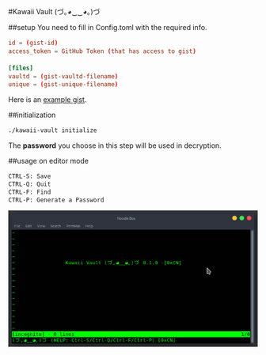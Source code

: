 #Kawaii Vault (づ｡◕‿‿◕｡)づ

##setup
You need to fill in Config.toml with the required info.
```toml
id = (gist-id)
access_token = GitHub Token (that has access to gist)

[files]
vaultd = (gist-vaultd-filename)
unique = (gist-unique-filename)
```
Here is an [example gist](https://gist.github.com/0xCN/bd758a3bfacfba6917a5c5badcfe9004).


##initialization
```bash
./kawaii-vault initialize
```
The **password** you choose in this step will be used in decryption.


##usage
on editor mode
```
CTRL-S: Save
CTRL-Q: Quit
CTRL-F: Find
CTRL-P: Generate a Password
```
![](kawaii-vault.png)